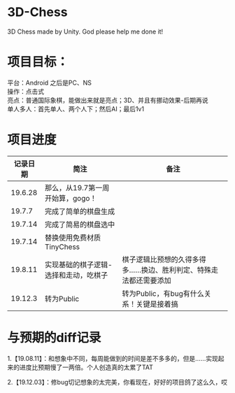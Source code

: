 # 3D-Chess
3D Chess made by Unity. God please help me done it!

# 项目目标：
平台：Android 之后是PC、NS  
操作：点击式  
亮点：普通国际象棋，能做出来就是亮点；3D、并且有挪动效果-后期再说  
单人多人：首先单人、两个人下；然后AI；最后1v1  

# 项目进度

记录日期 | 简注 | 备注
------- | --- | ---
19.6.28 | 那么，从19.7第一周开始算，gogo！|
19.7.7 | 完成了简单的棋盘生成 |
19.7.14 | 完成了简易的棋盘选中 |
19.7.14 | 替换使用免费材质TinyChess |
19.8.11 | 实现基础的棋子逻辑-选择和走动，吃棋子 |棋子逻辑比预想的久得多得多……换边、胜利判定、特殊走法都还需要添加
19.12.3 | 转为Public |转为Public，有bug有什么关系！关键是接着搞

# 与预期的diff记录

1.【19.08.11】：和想象中不同，每周能做到的时间是差不多多的，但是……实现起来的进度比预期慢了一两倍。个人创造真的太累了TAT

2.【19.12.03】：修bug切记想象的太完美，你看现在，好好的项目鸽了这么久，哎

